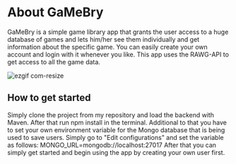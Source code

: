 # About GaMeBry
GaMeBry is a simple game library app that grants the user access to a huge database of games and lets him/her see them individually and get information about the specific game. You can easily create your own account and login with it whenever you like. This app uses the RAWG-API to get access to all the game data.

![ezgif com-resize](https://user-images.githubusercontent.com/123316641/233345837-2c2e1547-4bfb-4721-beb7-8151b83053b9.gif)


## How to get started
Simply clone the project from my repository and load the backend with Maven. After that run npm install in the terminal.
Additional to that you have to set your own environment variable for the Mongo database that is being used to save users. Simply go to "Edit configurations" and set the variable as follows: MONGO_URL=mongodb://localhost:27017
After that you can simply get started and begin using the app by creating your own user first.
